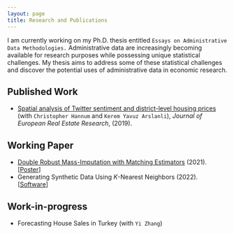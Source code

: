 ```yaml
---
layout: page
title: Research and Publications
---
```


I am currently working on my Ph.D. thesis entitled `Essays on Administrative Data Methodologies.` Administrative data are increasingly becoming available for research purposes while possessing unique statistical challenges. My thesis aims to address some of these statistical challenges and discover the potential uses of administrative data in economic research.

## Published Work

- [Spatial analysis of Twitter sentiment and district-level housing prices](https://www.emerald.com/insight/content/doi/10.1108/JERER-08-2018-0036/full/html) (with `Christopher Hannum` and `Kerem Yavuz Arslanli`), *Journal of European Real Estate Research*, (2019). 

## Working Paper

- [Double Robust Mass-Imputation with Matching Estimators](https://arxiv.org/abs/2110.09275) (2021). [[Poster](https://alfurka.github.io/myfiles/Poster_Presentation.pdf)] 
- Generating Synthetic Data Using $K$-Nearest Neighbors (2022). [[Software](https://github.com/alfurka/synloc)]

## Work-in-progress

- Forecasting House Sales in Turkey (with `Yi Zhang`)
